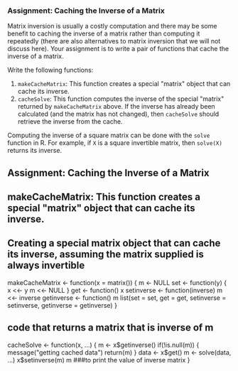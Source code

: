 ### Assignment: Caching the Inverse of a Matrix

Matrix inversion is usually a costly computation and there may be some
benefit to caching the inverse of a matrix rather than computing it
repeatedly (there are also alternatives to matrix inversion that we will
not discuss here). Your assignment is to write a pair of functions that
cache the inverse of a matrix.

Write the following functions:

1.  `makeCacheMatrix`: This function creates a special "matrix" object
    that can cache its inverse.
2.  `cacheSolve`: This function computes the inverse of the special
    "matrix" returned by `makeCacheMatrix` above. If the inverse has
    already been calculated (and the matrix has not changed), then
    `cacheSolve` should retrieve the inverse from the cache.

Computing the inverse of a square matrix can be done with the `solve`
function in R. For example, if `X` is a square invertible matrix, then
`solve(X)` returns its inverse.

## Assignment: Caching the Inverse of a Matrix
## makeCacheMatrix: This function creates a special "matrix" object that can cache its inverse.

## Creating a special matrix object that can cache its inverse, assuming the matrix supplied is always invertible

makeCacheMatrix <- function(x = matrix()) {
    m <- NULL
  set <- function(y) {
          x <<- y
          m <<- NULL
  }
  get <- function() x
  setinverse <- function(inverse) m <<- inverse
  getinverse <- function() m
  list(set = set, 
       get = get,
       setinverse = setinverse,
       getinverse = getinverse)
}

## code that returns a matrix that is inverse of m
cacheSolve <- function(x, ...) {
          m <- x$getinverse()
        if(!is.null(m)) {
                message("getting cached data")
                return(m)
        }
        data <- x$get()
        m <- solve(data, ...)
        x$setinverse(m)
        m ###to print the value of inverse matrix
}

